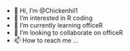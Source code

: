 - 👋 Hi, I’m @Chickenhil1
- 👀 I’m interested in R coding
- 🌱 I’m currently learning officeR
- 💞️ I’m looking to collaborate on officeR
- 📫 How to reach me ...

<!---
Chickenhil1/Chickenhil1 is a ✨ special ✨ repository because its `README.md` (this file) appears on your GitHub profile.
You can click the Preview link to take a look at your changes.
--->
